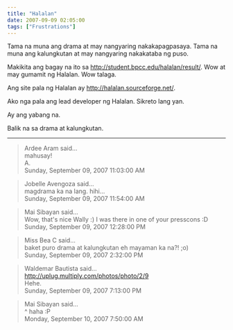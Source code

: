 ```yaml
---
title: "Halalan"
date: 2007-09-09 02:05:00
tags: ["Frustrations"]
---
```


Tama na muna ang drama at may nangyaring nakakapagpasaya. Tama na muna ang kalungkutan at may nangyaring nakakataba ng puso.

Makikita ang bagay na ito sa http://student.bpcc.edu/halalan/result/. Wow at may gumamit ng Halalan. Wow talaga.

Ang site pala ng Halalan ay http://halalan.sourceforge.net/.

Ako nga pala ang lead developer ng Halalan. Sikreto lang yan.

Ay ang yabang na.

Balik na sa drama at kalungkutan.

---

> Ardee Aram said...  
> mahusay!  
> A.  
> Sunday, September 09, 2007 11:03:00 AM 

> Jobelle Avengoza said...  
> magdrama ka na lang. hihi...  
> Sunday, September 09, 2007 11:54:00 AM 

> Mai Sibayan said...  
> Wow, that's nice Wally :) I was there in one of your presscons :D  
> Sunday, September 09, 2007 12:28:00 PM 

> Miss Bea C said...  
> baket puro drama at kalungkutan eh mayaman ka na?! ;o)  
> Sunday, September 09, 2007 2:32:00 PM 

> Waldemar Bautista said...  
> http://uplug.multiply.com/photos/photo/2/9  
> Hehe.  
> Sunday, September 09, 2007 7:13:00 PM 

> Mai Sibayan said...  
> ^ haha :P  
> Monday, September 10, 2007 7:50:00 AM 